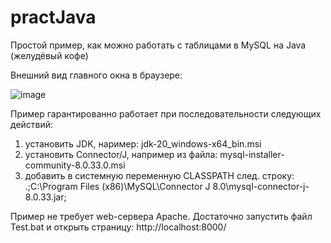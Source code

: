 # practJava
Простой пример, как можно работать с таблицами в MySQL на Java (желудёвый кофе)

Внешний вид главного окна в браузере:

![image](https://github.com/alex1543/practJava/assets/10297748/6d2988ec-9246-4531-bc7b-1cac4b572f33)

Пример гарантированно работает при последовательности следующих действий:
1) установить JDK, наример: jdk-20_windows-x64_bin.msi
2) установить Connector/J, например из файла: mysql-installer-community-8.0.33.0.msi
3) добавить в системную переменную CLASSPATH след. строку: .;C:\Program Files (x86)\MySQL\Connector J 8.0\mysql-connector-j-8.0.33.jar;

Пример не требует web-сервера Apache. Достаточно запустить файл Test.bat и открыть страницу: http://localhost:8000/
